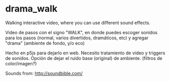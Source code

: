 # drama_walk
Walking interactive video, where you can use different sound effects.

Video de pasos con el signo "WALK", en donde puedes escoger sonidos para los pasos (normal, varios divertidos, dramáticos, etc) y agregar "drama" (ambiente de fondo, y/o eco)

Hecho en p5js para dejarlo en web. Necesito tratamiento de video y triggers de sonidos. Opción de dejar el ruido base (original) de ambiente. (filtros de color/imagen?)

Sounds from: http://soundbible.com/
